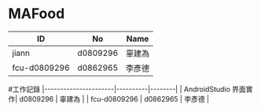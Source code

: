 # MAFood
| ID           | No       | Name   |
|--------------|----------|--------|
| jiann        | d0809296 | 辜建為 |
| fcu-d0809296 | d0862965 | 李彥德 |

#工作記錄
|----------------------|----------|--------|
| AndroidStudio 界面實作| d0809296 | 辜建為 |
| fcu-d0809296 | d0862965 | 李彥德 |
